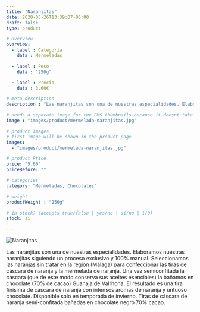 ```yaml
---
title: "Naranjitas"
date: 2020-05-26T13:39:07+06:00
draft: false
type: product

# Overview
overview:
  - label : Categoría
    data : Mermeladas

  - label : Peso
    data : "250g"

  - label : Precio
    data : 3.60€

# meta description
description : "Las naranjitas son una de nuestras especialidades. Elaboramos nuestras naranjitas siguiendo un proceso exclusivo y 100% manual. "

# needs a separate image for the CMS thumbnails because it doesnt take arrays (slideshow images)
image : "images/product/mermelada-naranjitas.jpg"

# product Images
# first image will be shown in the product page
images:
  - "images/product/mermelada-naranjitas.jpg"

# product Price
price: "5.60"
priceBefore: ""

# categories
category: "Mermeladas, Chocolates"

# weight
productWeight : "250g"

# in stock? (accepts true/false | yes/no | si/no | 1/0)
stock: si

---
```

![Naranjitas](/images/product/mermelada-naranjitas.jpg "Naranjitas")

Las naranjitas son una de nuestras especialidades. Elaboramos nuestras naranjitas siguiendo un proceso exclusivo y 100% manual. Seleccionamos las naranjas sin tratar en la región (Málaga) para confeccionar las tiras de cáscara de naranja y la mermelada de naranja. Una vez semiconfitada la cáscara (que de este modo conserva sus aceites esenciales) la bañamos en chocolate (70% de cacao) Guanaja de Valrhona. El resultado es una tira finísima de cáscara de naranja con intensos aromas de naranja y untuoso chocolate. Disponible solo en temporada de invierno. Tiras de cáscara de naranja semi-confitada bañadas en chocolate negro 70% cacao.
